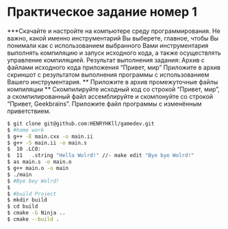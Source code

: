 # Практическое задание номер 1
***Скачайте и настройте на компьютере среду программирования. Не важно, какой именно инструментарий Вы выберете, главное, чтобы Вы понимали как с использованием выбранного Вами инструментария выполнять компиляцию и запуск исходного кода, а также осуществлять управление компиляцией. Результат выполнения задания:
Архив с файлами исходного кода приложения “Привет, мир”
Приложите в архив скриншот с результатом выполнения программы с использованием Вашего инструментария.
** Приложите в архив промежуточные файлы компиляции
** Скомпилируйте исходный код со строкой “Привет, мир”, а скомпилированный файл ассемблируйте и скомпонуйте со строкой “Привет, Geekbrains”. Приложите файл программы с изменённым приветствием.


```sh
$ git clone git@github.com:HENRYHKll/gamedev.git
$ #home work
$ g++ -E main.cxx -o main.ii
$ g++ -S main.ii -o main.s
$  10 .LC0:
$  11	.string	"Hello Wolrd!" //- make edit "Bye bye Wolrd!"
$ as main.s -o main.o
$ g++ main.o -o main
$ ./main
$ #Bye bey Wolrd!
$
$ #build Project
$ mkdir build
$ cd build
$ cmake -G Ninja .. 
$ cmake --build .
```
